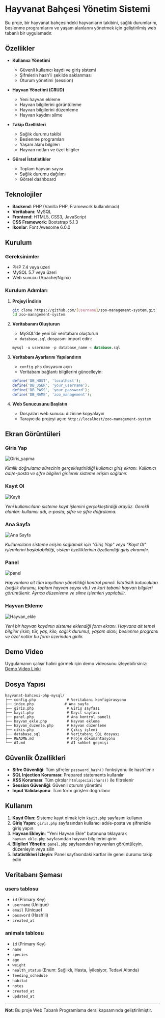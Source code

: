 # Hayvanat Bahçesi Yönetim Sistemi

Bu proje, bir hayvanat bahçesindeki hayvanların takibini, sağlık durumlarını, beslenme programlarını ve yaşam alanlarını yönetmek için geliştirilmiş web tabanlı bir uygulamadır.

## Özellikler

- **Kullanıcı Yönetimi**
  - Güvenli kullanıcı kaydı ve giriş sistemi
  - Şifrelerin hash'li şekilde saklanması
  - Oturum yönetimi (session)

- **Hayvan Yönetimi (CRUD)**
  - Yeni hayvan ekleme
  - Hayvan bilgilerini görüntüleme
  - Hayvan bilgilerini düzenleme
  - Hayvan kaydını silme

- **Takip Özellikleri**
  - Sağlık durumu takibi
  - Beslenme programları
  - Yaşam alanı bilgileri
  - Hayvan notları ve özel bilgiler

- **Görsel İstatistikler**
  - Toplam hayvan sayısı
  - Sağlık durumu dağılımı
  - Görsel dashboard

## Teknolojiler

- **Backend**: PHP (Vanilla PHP, Framework kullanılmadı)
- **Veritabanı**: MySQL
- **Frontend**: HTML5, CSS3, JavaScript
- **CSS Framework**: Bootstrap 5.1.3
- **İkonlar**: Font Awesome 6.0.0

## Kurulum

### Gereksinimler
- PHP 7.4 veya üzeri
- MySQL 5.7 veya üzeri
- Web sunucu (Apache/Nginx)

### Kurulum Adımları

1. **Projeyi İndirin**
   ```bash
   git clone https://github.com/[username]/zoo-management-system.git
   cd zoo-management-system
   ```

2. **Veritabanını Oluşturun**
   - MySQL'de yeni bir veritabanı oluşturun
   - `database.sql` dosyasını import edin:
   ```sql
   mysql -u username -p database_name < database.sql
   ```

3. **Veritabanı Ayarlarını Yapılandırın**
   - `config.php` dosyasını açın
   - Veritabanı bağlantı bilgilerini güncelleyin:
   ```php
   define('DB_HOST', 'localhost');
   define('DB_USER', 'your_username');
   define('DB_PASS', 'your_password');
   define('DB_NAME', 'zoo_management');
   ```

4. **Web Sunucusunu Başlatın**
   - Dosyaları web sunucu dizinine kopyalayın
   - Tarayıcıda projeyi açın: `http://localhost/zoo-management-system`

## Ekran Görüntüleri

### Giris Yap
![Giris_yapma](ScreenShots/giris_yapma.png) 

*Kimlik doğrulama sürecinin gerçekleştirildiği kullanıcı giriş ekranı. Kullanıcı adı/e-posta ve şifre bilgileri girilerek sisteme erişim sağlanır.*

### Kayıt Ol
![Kayit](ScreenShots/kayit_ol.png) 

*Yeni kullanıcıların sisteme kayıt işlemini gerçekleştirdiği arayüz. Gerekli alanlar: kullanıcı adı, e-posta, şifre ve şifre doğrulama.*

### Ana Sayfa
![Ana Sayfa](ScreenShots/anasayfa.png)

*Kullanıcıların sisteme erişim sağlamak için "Giriş Yap" veya "Kayıt Ol" işlemlerini başlatabildiği, sistem özelliklerinin özetlendiği giriş ekranıdır.*

### Panel
![panel](ScreenShots/panel.png)

*Hayvanlara ait tüm kayıtların yönetildiği kontrol paneli. İstatistik kutucukları (sağlık durumu, toplam hayvan sayısı vb.) ve kart tabanlı hayvan bilgileri görüntülenir. Ayrıca düzenleme ve silme işlemleri yapılabilir.*

### Hayvan Ekleme
![Hayvan_ekle](ScreenShots/hayvan_ekle.png) 

*Yeni bir hayvan kaydının sisteme eklendiği form ekranı. Hayvana ait temel bilgiler (isim, tür, yaş, kilo, sağlık durumu), yaşam alanı, beslenme programı ve özel notlar bu form üzerinden girilir.*


## Demo Video

Uygulamanın çalışır halini görmek için demo videosunu izleyebilirsiniz:
[Demo Video Linki](https://youtube.com/watch?v=demo-video-link)

## Dosya Yapısı

```
hayvanat-bahcesi-php-mysql/
├── config.php              # Veritabanı konfigürasyonu
├── index.php              # Ana sayfa
├── giris.php               # Giriş sayfası
├── kayit.php               # Kayıt sayfası
├── panel.php               # Ana kontrol paneli
├── hayvan_ekle.php         # Hayvan ekleme
├── hayvan_duzenle.php      # Hayvan düzenleme
├── cikis.php               # Çıkış işlemi
├── database.sql            # Veritabanı SQL dosyası
├── README.md               # Proje dökümantasyonu
└── AI.md                   # AI sohbet geçmişi
```

## Güvenlik Özellikleri

- **Şifre Güvenliği**: Tüm şifreler `password_hash()` fonksiyonu ile hash'lenir
- **SQL Injection Koruması**: Prepared statements kullanılır
- **XSS Koruması**: Tüm çıktılar `htmlspecialchars()` ile filtrelenir
- **Session Güvenliği**: Güvenli oturum yönetimi
- **Input Validasyonu**: Tüm form girişleri doğrulanır

## Kullanım

1. **Kayıt Olun**: Sisteme kayıt olmak için `kayit.php` sayfasını kullanın
2. **Giriş Yapın**: `giris.php` sayfasından kullanıcı adı/e-posta ve şifrenizle giriş yapın
3. **Hayvan Ekleyin**: "Yeni Hayvan Ekle" butonuna tıklayarak `hayvan_ekle.php` sayfasından hayvan bilgilerini girin
4. **Bilgileri Yönetin**: `panel.php` sayfasından hayvanları görüntüleyin, düzenleyin veya silin
5. **İstatistikleri İzleyin**: Panel sayfasındaki kartlar ile genel durumu takip edin

## Veritabanı Şeması

### users tablosu
- `id` (Primary Key)
- `username` (Unique)
- `email` (Unique)
- `password` (Hash'li)
- `created_at`

### animals tablosu
- `id` (Primary Key)
- `name`
- `species`
- `age`
- `weight`
- `health_status` (Enum: Sağlıklı, Hasta, İyileşiyor, Tedavi Altında)
- `feeding_schedule`
- `habitat`
- `notes`
- `created_at`
- `updated_at`
---

**Not**: Bu proje Web Tabanlı Programlama dersi kapsamında geliştirilmiştir. 
